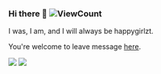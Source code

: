 ### Hi there 👋 ![ViewCount](https://views.whatilearened.today/views/github/happygirlzt/happygirlzt.svg)
I was, I am, and I will always be happygirlzt.

You're welcome to leave message [here](https://happygirlzt.com/comment.html).


![](https://github-readme-stats.vercel.app/api?username=happygirlzt&show_icons=true&line_height=21&show_icons=true&theme=buefy&hide_border=true&count_private=true)
![](https://github-readme-stats.vercel.app/api/top-langs/?username=happygirlzt&show_icons=true&count_private=true&layout=compact&theme=buefy&hide_border=true&hide=html,css)
